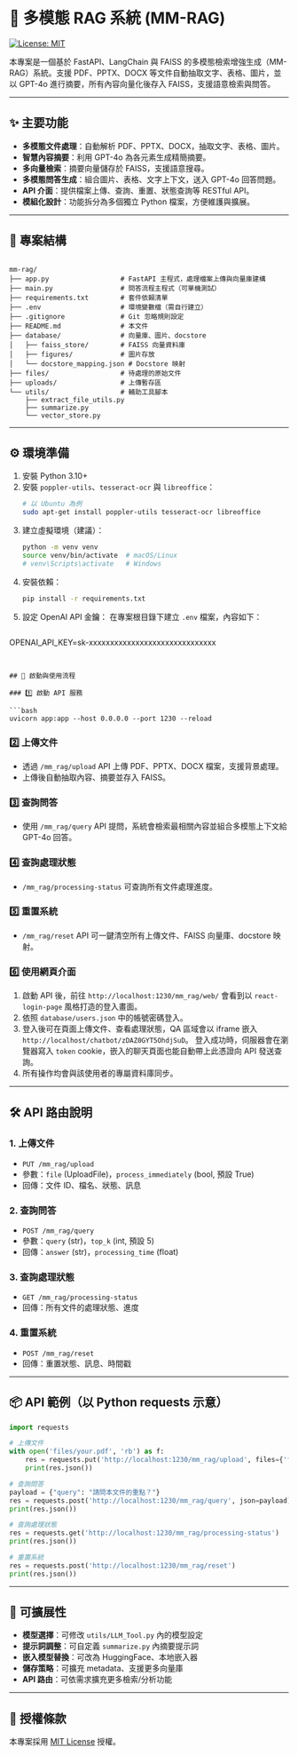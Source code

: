 # 📄 多模態 RAG 系統 (MM-RAG)

[![License: MIT](https://img.shields.io/badge/License-MIT-yellow.svg)](LICENSE)

本專案是一個基於 FastAPI、LangChain 與 FAISS 的多模態檢索增強生成（MM-RAG）系統。支援 PDF、PPTX、DOCX 等文件自動抽取文字、表格、圖片，並以 GPT-4o 進行摘要，所有內容向量化後存入 FAISS，支援語意檢索與問答。

---

## ✨ 主要功能

- **多模態文件處理**：自動解析 PDF、PPTX、DOCX，抽取文字、表格、圖片。
- **智慧內容摘要**：利用 GPT-4o 為各元素生成精簡摘要。
- **多向量檢索**：摘要向量儲存於 FAISS，支援語意搜尋。
- **多模態問答生成**：組合圖片、表格、文字上下文，送入 GPT-4o 回答問題。
- **API 介面**：提供檔案上傳、查詢、重置、狀態查詢等 RESTful API。
- **模組化設計**：功能拆分為多個獨立 Python 檔案，方便維護與擴展。

---

## 📁 專案結構

```text

mm-rag/
├── app.py                  # FastAPI 主程式，處理檔案上傳與向量庫建構
├── main.py                 # 問答流程主程式（可單機測試）
├── requirements.txt        # 套件依賴清單
├── .env                    # 環境變數檔（需自行建立）
├── .gitignore              # Git 忽略規則設定
├── README.md               # 本文件
├── database/               # 向量庫、圖片、docstore
│   ├── faiss_store/        # FAISS 向量資料庫
│   ├── figures/            # 圖片存放
│   └── docstore_mapping.json # Docstore 映射
├── files/                  # 待處理的原始文件
├── uploads/                # 上傳暫存區
└── utils/                  # 輔助工具腳本
    ├── extract_file_utils.py
    ├── summarize.py
    └── vector_store.py
```

---

## ⚙️ 環境準備

1. 安裝 Python 3.10+
2. 安裝 `poppler-utils`、`tesseract-ocr` 與 `libreoffice`：
   ```bash
   # 以 Ubuntu 為例
   sudo apt-get install poppler-utils tesseract-ocr libreoffice
   ```
3. 建立虛擬環境（建議）：
    ```bash
    python -m venv venv
    source venv/bin/activate  # macOS/Linux
    # venv\Scripts\activate   # Windows
    ```
4. 安裝依賴：
    ```bash
    pip install -r requirements.txt
    ```
5. 設定 OpenAI API 金鑰：
    在專案根目錄下建立 `.env` 檔案，內容如下：
    ```dotenv
OPENAI_API_KEY=sk-xxxxxxxxxxxxxxxxxxxxxxxxxxxxxx
```


## 🚀 啟動與使用流程

### 1️⃣ 啟動 API 服務

```bash
uvicorn app:app --host 0.0.0.0 --port 1230 --reload
```

### 2️⃣ 上傳文件

- 透過 `/mm_rag/upload` API 上傳 PDF、PPTX、DOCX 檔案，支援背景處理。
- 上傳後自動抽取內容、摘要並存入 FAISS。

### 3️⃣ 查詢問答

- 使用 `/mm_rag/query` API 提問，系統會檢索最相關內容並組合多模態上下文給 GPT-4o 回答。

### 4️⃣ 查詢處理狀態

- `/mm_rag/processing-status` 可查詢所有文件處理進度。

### 5️⃣ 重置系統

- `/mm_rag/reset` API 可一鍵清空所有上傳文件、FAISS 向量庫、docstore 映射。

### 6️⃣ 使用網頁介面

1. 啟動 API 後，前往 `http://localhost:1230/mm_rag/web/` 會看到以 `react-login-page` 風格打造的登入畫面。
2. 依照 `database/users.json` 中的帳號密碼登入。
3. 登入後可在頁面上傳文件、查看處理狀態，QA 區域會以 iframe 嵌入 `http://localhost/chatbot/zDAZ0GYT5OhdjSuD`。
   登入成功時，伺服器會在瀏覽器寫入 `token` cookie，嵌入的聊天頁面也能自動帶上此憑證向 API 發送查詢。
4. 所有操作均會與該使用者的專屬資料庫同步。

---

## 🛠️ API 路由說明

### 1. 上傳文件
- `PUT /mm_rag/upload`
- 參數：`file` (UploadFile)，`process_immediately` (bool, 預設 True)
- 回傳：文件 ID、檔名、狀態、訊息

### 2. 查詢問答
- `POST /mm_rag/query`
- 參數：`query` (str)，`top_k` (int, 預設 5)
- 回傳：`answer` (str)，`processing_time` (float)

### 3. 查詢處理狀態
- `GET /mm_rag/processing-status`
- 回傳：所有文件的處理狀態、進度

### 4. 重置系統
- `POST /mm_rag/reset`
- 回傳：重置狀態、訊息、時間戳

---

## 📦 API 範例（以 Python requests 示意）

```python
import requests

# 上傳文件
with open('files/your.pdf', 'rb') as f:
    res = requests.put('http://localhost:1230/mm_rag/upload', files={'file': f})
    print(res.json())

# 查詢問答
payload = {"query": "請問本文件的重點？"}
res = requests.post('http://localhost:1230/mm_rag/query', json=payload)
print(res.json())

# 查詢處理狀態
res = requests.get('http://localhost:1230/mm_rag/processing-status')
print(res.json())

# 重置系統
res = requests.post('http://localhost:1230/mm_rag/reset')
print(res.json())
```

---

## 🔧 可擴展性

- **模型選擇**：可修改 `utils/LLM_Tool.py` 內的模型設定
- **提示詞調整**：可自定義 `summarize.py` 內摘要提示詞
- **嵌入模型替換**：可改為 HuggingFace、本地嵌入器
- **儲存策略**：可擴充 metadata、支援更多向量庫
- **API 路由**：可依需求擴充更多檢索/分析功能

---

## 📜 授權條款

本專案採用 [MIT License](LICENSE) 授權。

